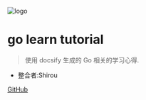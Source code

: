 ![logo](https://docsify.js.org/_media/icon.svg)

# go learn tutorial

> 使用 docsify 生成的 Go 相关的学习心得.

* 整合者:Shirou

[GitHub](https://github.com/xuanhao44/go_learn_tutorial)
